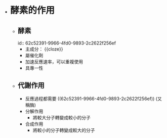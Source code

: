 - # 酵素的作用
	- ## 酵素
	  id:: 62c52391-9966-4fd0-9893-2c2622f256ef
		- 主成分： {{cloze}}
		- 屬催化劑
		- 加速反應速率，可以重複使用
		- 具專一性
	- ## 代謝作用
		- 反應過程都需要 ((62c52391-9966-4fd0-9893-2c2622f256ef)) (又稱酶)
		- 分解作用
			- 將較大分子轉變成較小的分子
		- 合成作用
			- 將較小的分子轉變成較大的分子